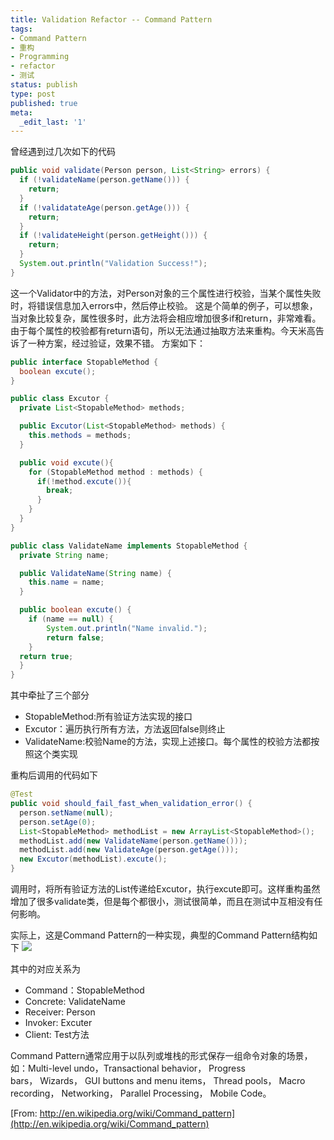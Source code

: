 ```yaml
---
title: Validation Refactor -- Command Pattern
tags:
- Command Pattern
- 重构
- Programming
- refactor
- 测试
status: publish
type: post
published: true
meta:
  _edit_last: '1'
---
```

曾经遇到过几次如下的代码

```java
public void validate(Person person, List<String> errors) {
  if (!validateName(person.getName())) {
    return;
  }
  if (!validatateAge(person.getAge())) {
    return;
  }
  if (!validateHeight(person.getHeight())) {
    return;
  }
  System.out.println("Validation Success!");
}
```
这一个Validator中的方法，对Person对象的三个属性进行校验，当某个属性失败时，将错误信息加入errors中，然后停止校验。
这是个简单的例子，可以想象，当对象比较复杂，属性很多时，此方法将会相应增加很多if和return，非常难看。由于每个属性的校验都有return语句，所以无法通过抽取方法来重构。今天米高告诉了一种方案，经过验证，效果不错。
方案如下：

```java
public interface StopableMethod {
  boolean excute();
}

public class Excutor {
  private List<StopableMethod> methods;

  public Excutor(List<StopableMethod> methods) {
    this.methods = methods;
  }

  public void excute(){
    for (StopableMethod method : methods) {
      if(!method.excute()){
        break;
      }
    }
  }
}

public class ValidateName implements StopableMethod {
  private String name;

  public ValidateName(String name) {
    this.name = name;
  }

  public boolean excute() {
    if (name == null) {
        System.out.println("Name invalid.");
        return false;
    }
  return true;
  }
}
```
其中牵扯了三个部分

* StopableMethod:所有验证方法实现的接口
* Excutor：遍历执行所有方法，方法返回false则终止
* ValidateName:校验Name的方法，实现上述接口。每个属性的校验方法都按照这个类实现

重构后调用的代码如下

```java
@Test
public void should_fail_fast_when_validation_error() {
  person.setName(null);
  person.setAge(0);
  List<StopableMethod> methodList = new ArrayList<StopableMethod>();
  methodList.add(new ValidateName(person.getName()));
  methodList.add(new ValidateAge(person.getAge()));
  new Excutor(methodList).excute();
}
```
调用时，将所有验证方法的List传递给Excutor，执行excute即可。这样重构虽然增加了很多validate类，但是每个都很小，测试很简单，而且在测试中互相没有任何影响。

实际上，这是Command Pattern的一种实现，典型的Command Pattern结构如下
![](Command_Design_Pattern_Class_Diagram.png)

其中的对应关系为

* Command：StopableMethod
* Concrete: ValidateName
* Receiver: Person
* Invoker: Excuter
* Client: Test方法

Command Pattern通常应用于以队列或堆栈的形式保存一组命令对象的场景，如：Multi-level undo，Transactional behavior， Progress bars， Wizards， GUI buttons and menu items， Thread pools， Macro recording， Networking， Parallel Processing， Mobile Code。

[From: http://en.wikipedia.org/wiki/Command_pattern](http://en.wikipedia.org/wiki/Command_pattern)
